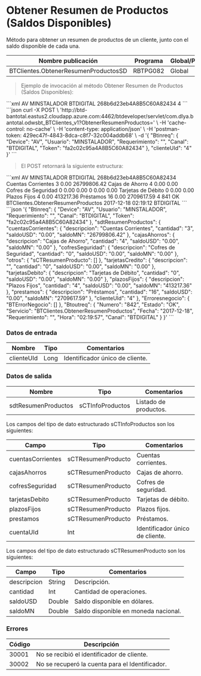 # Obtener Resumen de Productos (Saldos Disponibles) 

Método para obtener un resumen de productos de un cliente, junto con el saldo disponible de cada una. 

Nombre publicación | Programa | Global/País 
--------- | ----------- | ----------- 
BTClientes.ObtenerResumenProductosSD | RBTPG082 | Global 

> Ejemplo de invocación al método Obtener Resumen de Productos (Saldos Disponibles): 

<code-group> 
<code-block title="XML" active> 
```xml 
<soapenv:Envelope xmlns:soapenv="http://schemas.xmlsoap.org/soap/envelope/" xmlns:bts="http://uy.com.dlya.bantotal/BTSOA/"> 
   <soapenv:Header/> 
   <soapenv:Body> 
      <bts:BTClientes.ObtenerResumenProductos> 
         <bts:Btinreq> 
            <bts:Device>AV</bts:Device> 
            <bts:Usuario>MINSTALADOR</bts:Usuario> 
            <bts:Requerimiento/> 
            <bts:Canal>BTDIGITAL</bts:Canal> 
            <bts:Token>268b6d23eb4A8B5C60A82434</bts:Token> 
         </bts:Btinreq> 
         <bts:clienteUId>4</bts:clienteUId> 
      </bts:BTClientes.ObtenerResumenProductos> 
   </soapenv:Body> 
</soapenv:Envelope> 
``` 
</code-block> 

<code-block title="JSON"> 
```json 
curl -X POST \ 
  'http://btd-bantotal.eastus2.cloudapp.azure.com:4462/btdeveloper/servlet/com.dlya.bantotal.odwsbt_BTClientes_v1?ObtenerResumenProductos=' \ 
  -H 'cache-control: no-cache' \ 
  -H 'content-type: application/json' \ 
  -H 'postman-token: 429ec47f-4843-8dca-c8f7-32c004addb68' \ 
  -d '{ 
	"Btinreq": { 
		"Device": "AV", 
		"Usuario": "MINSTALADOR", 
		"Requerimiento": "", 
		"Canal": "BTDIGITAL", 
		"Token": "fa2c02c95a4A8B5C60A82434" 
	}, 
    "clienteUId": "4" 
}' 
``` 
</code-block> 
</code-group> 

> El POST retornará la siguiente estructura: 

<code-group> 
<code-block title="XML" active> 
```xml 
<SOAP-ENV:Envelope xmlns:SOAP-ENV="http://schemas.xmlsoap.org/soap/envelope/" xmlns:xsd="http://www.w3.org/2001/XMLSchema" xmlns:SOAP-ENC="http://schemas.xmlsoap.org/soap/encoding/" xmlns:xsi="http://www.w3.org/2001/XMLSchema-instance"> 
   <SOAP-ENV:Body> 
      <BTClientes.ObtenerResumenProductosResponse xmlns="http://uy.com.dlya.bantotal/BTSOA/"> 
         <Btinreq> 
            <Device>AV</Device> 
            <Usuario>MINSTALADOR</Usuario> 
            <Requerimiento/> 
            <Canal>BTDIGITAL</Canal> 
            <Token>268b6d23eb4A8B5C60A82434</Token> 
         </Btinreq> 
         <sdtResumenProductos> 
            <cuentasCorrientes> 
               <descripcion>Cuentas Corrientes</descripcion> 
               <cantidad>3</cantidad> 
               <saldoUSD>0.00</saldoUSD> 
               <saldoMN>26799806.42</saldoMN> 
            </cuentasCorrientes> 
            <cajasAhorros> 
               <descripcion>Cajas de Ahorro</descripcion> 
               <cantidad>4</cantidad> 
               <saldoUSD>0.00</saldoUSD> 
               <saldoMN>0.00</saldoMN> 
            </cajasAhorros> 
            <cofresSeguridad> 
               <descripcion>Cofres de Seguridad</descripcion> 
               <cantidad>0</cantidad> 
               <saldoUSD>0.00</saldoUSD> 
               <saldoMN>0.00</saldoMN> 
            </cofresSeguridad> 
            <otros></otros> 
            <tarjetasCredito> 
               <descripcion/> 
               <cantidad>0</cantidad> 
               <saldoUSD>0.00</saldoUSD> 
               <saldoMN>0.00</saldoMN> 
            </tarjetasCredito> 
            <tarjetasDebito> 
               <descripcion>Tarjetas de Débito</descripcion> 
               <cantidad>0</cantidad> 
               <saldoUSD>0.00</saldoUSD> 
               <saldoMN>0.00</saldoMN> 
            </tarjetasDebito> 
            <plazosFijos> 
               <descripcion>Plazos Fijos</descripcion> 
               <cantidad>4</cantidad> 
               <saldoUSD>0.00</saldoUSD> 
               <saldoMN>413217.36</saldoMN> 
            </plazosFijos> 
            <prestamos> 
               <descripcion>Préstamos</descripcion> 
               <cantidad>16</cantidad> 
               <saldoUSD>0.00</saldoUSD> 
               <saldoMN>2709617.59</saldoMN> 
            </prestamos> 
            <clienteUId>4</clienteUId> 
         </sdtResumenProductos> 
         <Erroresnegocio></Erroresnegocio> 
         <Btoutreq> 
            <Numero>841</Numero> 
            <Estado>OK</Estado> 
            <Servicio>BTClientes.ObtenerResumenProductos</Servicio> 
            <Fecha>2017-12-18</Fecha> 
            <Requerimiento/> 
            <Hora>02:19:12</Hora> 
            <Canal>BTDIGITAL</Canal> 
         </Btoutreq> 
      </BTClientes.ObtenerResumenProductosResponse> 
   </SOAP-ENV:Body> 
</SOAP-ENV:Envelope> 
``` 
</code-block> 

<code-block title="JSON"> 
```json 
'{ 
	"Btinreq": { 
		"Device": "AV", 
		"Usuario": "MINSTALADOR", 
		"Requerimiento": "", 
		"Canal": "BTDIGITAL", 
		"Token": "fa2c02c95a4A8B5C60A82434" 
	}, 
    "sdtResumenProductos": { 
        "cuentasCorrientes": { 
            "descripcion": "Cuentas Corrientes", 
            "cantidad": "3", 
            "saldoUSD": "0.00", 
            "saldoMN": "26799806.42" 
        }, 
        "cajasAhorros": { 
            "descripcion": "Cajas de Ahorro", 
            "cantidad": "4", 
            "saldoUSD": "0.00", 
            "saldoMN": "0.00" 
        }, 
        "cofresSeguridad": { 
            "descripcion": "Cofres de Seguridad", 
            "cantidad": "0", 
            "saldoUSD": "0.00", 
            "saldoMN": "0.00" 
        }, 
        "otros": { 
            "sCTResumenProducto": [] 
        }, 
        "tarjetasCredito": { 
            "descripcion": "", 
            "cantidad": "0", 
            "saldoUSD": "0.00", 
            "saldoMN": "0.00" 
        }, 
        "tarjetasDebito": { 
            "descripcion": "Tarjetas de Débito", 
            "cantidad": "0", 
            "saldoUSD": "0.00", 
            "saldoMN": "0.00" 
        }, 
        "plazosFijos": { 
            "descripcion": "Plazos Fijos", 
            "cantidad": "4", 
            "saldoUSD": "0.00", 
            "saldoMN": "413217.36" 
        }, 
        "prestamos": { 
            "descripcion": "Préstamos", 
            "cantidad": "16", 
            "saldoUSD": "0.00", 
            "saldoMN": "2709617.59" 
        }, 
        "clienteUId": "4" 
    }, 
    "Erroresnegocio": { 
        "BTErrorNegocio": [] 
    }, 
    "Btoutreq": { 
        "Numero": "842", 
        "Estado": "OK", 
        "Servicio": "BTClientes.ObtenerResumenProductos", 
        "Fecha": "2017-12-18", 
        "Requerimiento": "", 
        "Hora": "02:19:57", 
        "Canal": "BTDIGITAL" 
    } 
}' 
``` 
</code-block> 
</code-group> 

### Datos de entrada 

Nombre | Tipo | Comentarios 
--------- | ----------- | ----------- 
clienteUId | Long | Identificador único de cliente. 

### Datos de salida 

Nombre | Tipo | Comentarios 
--------- | ----------- | ----------- 
sdtResumenProductos | sCTInfoProductos | Listado de productos. 

Los campos del tipo de dato estructurado sCTInfoProductos son los siguientes: 

Campo | Tipo | Comentarios 
--------- | ----------- | ----------- 
cuentasCorrientes | sCTResumenProducto |  Cuentas corrientes. 
cajasAhorros | sCTResumenProducto |  Cajas de ahorro. 
cofresSeguridad | sCTResumenProducto |  Cofres de seguridad. 
tarjetasDebito | sCTResumenProducto |  Tarjetas de débito. 
plazosFijos | sCTResumenProducto |  Plazos fijos. 
prestamos | sCTResumenProducto |  Préstamos. 
cuentaUId | Int |  Identificador único de cliente. 

Los campos del tipo de dato estructurado sCTResumenProducto son los siguientes: 

Campo | Tipo | Comentarios 
--------- | ----------- | ----------- 
descripcion | String | Descripción. 
cantidad | Int |  Cantidad de operaciones. 
saldoUSD | Double |  Saldo disponible en dólares. 
saldoMN | Double |  Saldo disponible en moneda nacional. 

### Errores 

Código | Descripción 
--------- | ----------- 
30001 | No se recibió el identificador de cliente. 
30002 | No se recuperó la cuenta para el Identificador. 

 
